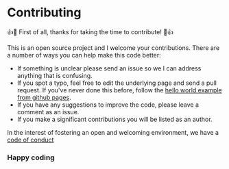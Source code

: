 # Contributing

:+1::tada: First of all, thanks for taking the time to contribute! :tada::+1:

This is an open source project and I welcome your 
contributions. There are a number of ways you can help make this code better:

- If something is unclear please send an issue so we I can address anything
that is confusing.
- If you spot a typo, feel free to edit the underlying page and send a 
pull request. If you've never done this before, follow the 
[hello world example from github pages](https://guides.github.com/activities/hello-world/).
- If you have any suggestions to improve the code, please leave a comment as an 
issue.
- If you make a significant contributions you will be listed as an author.

In the interest of fostering an open and welcoming environment, we have a [code of conduct](CODE_OF_CONDUCT.html)

### Happy coding